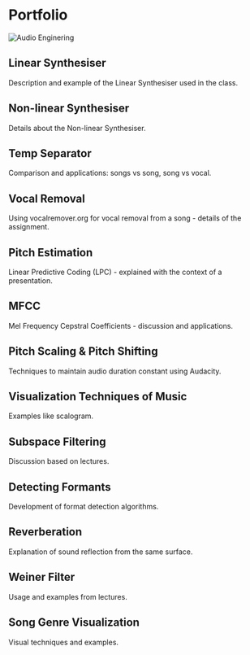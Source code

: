 # Portfolio

![Audio Enginering](https://www.google.com/imgres?q=audio%20engineering%20wallpaper&imgurl=https%3A%2F%2Ft3.ftcdn.net%2Fjpg%2F07%2F23%2F84%2F46%2F360_F_723844682_y7BC4oYUIVegm2qUXvSrW6GGDOwMuocz.jpg&imgrefurl=https%3A%2F%2Fstock.adobe.com%2Fsearch%3Fk%3D%2522audio%2Bengineer%2522&docid=sSRlOQYT5iM1LM&tbnid=icI6WK7dIHg8PM&vet=12ahUKEwj994PRpJCGAxUqh68BHWNyAOAQM3oECFIQAA..i&w=643&h=360&hcb=2&ved=2ahUKEwj994PRpJCGAxUqh68BHWNyAOAQM3oECFIQAA)


## Linear Synthesiser
Description and example of the Linear Synthesiser used in the class.

## Non-linear Synthesiser
Details about the Non-linear Synthesiser.

## Temp Separator
Comparison and applications: songs vs song, song vs vocal.

## Vocal Removal
Using vocalremover.org for vocal removal from a song - details of the assignment.

## Pitch Estimation
Linear Predictive Coding (LPC) - explained with the context of a presentation.

## MFCC
Mel Frequency Cepstral Coefficients - discussion and applications.

## Pitch Scaling & Pitch Shifting
Techniques to maintain audio duration constant using Audacity.

## Visualization Techniques of Music
Examples like scalogram.

## Subspace Filtering
Discussion based on lectures.

## Detecting Formants
Development of format detection algorithms.

## Reverberation
Explanation of sound reflection from the same surface.

## Weiner Filter
Usage and examples from lectures.

## Song Genre Visualization
Visual techniques and examples.
